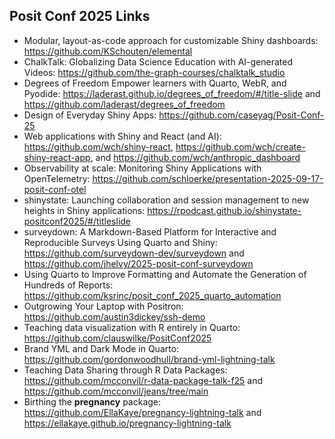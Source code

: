 ## Posit Conf 2025 Links

* Modular, layout-as-code approach for customizable Shiny dashboards: https://github.com/KSchouten/elemental  
* ChalkTalk: Globalizing Data Science Education with AI-generated Videos: https://github.com/the-graph-courses/chalktalk_studio  
* Degrees of Freedom Empower learners with Quarto, WebR, and Pyodide: https://laderast.github.io/degrees_of_freedom/#/title-slide and https://github.com/laderast/degrees_of_freedom  
* Design of Everyday Shiny Apps: https://github.com/caseyag/Posit-Conf-25
* Web applications with Shiny and React (and AI): https://github.com/wch/shiny-react, https://github.com/wch/create-shiny-react-app, and https://github.com/wch/anthropic_dashboard
* Observability at scale: Monitoring Shiny Applications with OpenTelemetry: https://github.com/schloerke/presentation-2025-09-17-posit-conf-otel
* shinystate: Launching collaboration and session management to new heights in Shiny applications: https://rpodcast.github.io/shinystate-positconf2025/#/titleslide
* surveydown: A Markdown-Based Platform for Interactive and Reproducible Surveys Using Quarto and Shiny: https://github.com/surveydown-dev/surveydown and https://github.com/jhelvy/2025-posit-conf-surveydown
* Using Quarto to Improve Formatting and Automate the Generation of Hundreds of Reports: https://github.com/ksrinc/posit_conf_2025_quarto_automation
* Outgrowing Your Laptop with Positron: https://github.com/austin3dickey/ssh-demo
* Teaching data visualization with R entirely in Quarto: https://github.com/clauswilke/PositConf2025
* Brand YML and Dark Mode in Quarto: https://github.com/gordonwoodhull/brand-yml-lightning-talk
* Teaching Data Sharing through R Data Packages: https://github.com/mcconvil/r-data-package-talk-f25 and https://github.com/mcconvil/jeans/tree/main
* Birthing the **pregnancy** package: https://github.com/EllaKaye/pregnancy-lightning-talk and https://ellakaye.github.io/pregnancy-lightning-talk





